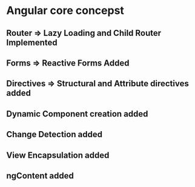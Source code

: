 # Angular core concepst

## Router => Lazy Loading and Child Router Implemented

## Forms => Reactive Forms Added

## Directives => Structural and Attribute directives added

## Dynamic Component creation added

## Change Detection added

## View Encapsulation added

## ngContent added
